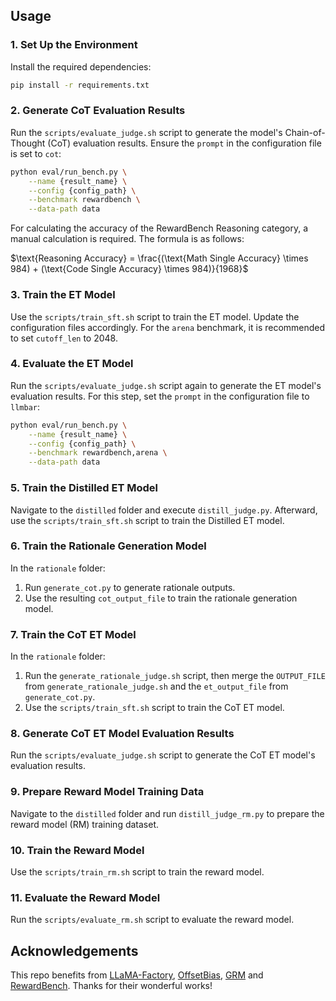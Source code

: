 ## Usage

### 1. Set Up the Environment

Install the required dependencies:

```bash
pip install -r requirements.txt
```

### 2. Generate CoT Evaluation Results

Run the `scripts/evaluate_judge.sh` script to generate the model's Chain-of-Thought (CoT) evaluation results. Ensure the `prompt` in the configuration file is set to `cot`:

```bash
python eval/run_bench.py \
    --name {result_name} \
    --config {config_path} \
    --benchmark rewardbench \
    --data-path data
```

For calculating the accuracy of the RewardBench Reasoning category, a manual calculation is required. The formula is as follows:

$\text{Reasoning Accuracy} = \frac{(\text{Math Single Accuracy} \times 984) + (\text{Code Single Accuracy} \times 984)}{1968}$

### 3. Train the ET Model

Use the `scripts/train_sft.sh` script to train the ET model. Update the configuration files accordingly. For the `arena` benchmark, it is recommended to set `cutoff_len` to 2048.

### 4. Evaluate the ET Model

Run the `scripts/evaluate_judge.sh` script again to generate the ET model's evaluation results. For this step, set the `prompt` in the configuration file to `llmbar`:

```bash
python eval/run_bench.py \
    --name {result_name} \
    --config {config_path} \
    --benchmark rewardbench,arena \
    --data-path data
```

### 5. Train the Distilled ET Model

Navigate to the `distilled` folder and execute `distill_judge.py`. Afterward, use the `scripts/train_sft.sh` script to train the Distilled ET model.

### 6. Train the Rationale Generation Model

In the `rationale` folder:

1. Run `generate_cot.py` to generate rationale outputs.
2. Use the resulting `cot_output_file` to train the rationale generation model.

### 7. Train the CoT ET Model

In the `rationale` folder:

1. Run the `generate_rationale_judge.sh` script, then merge the `OUTPUT_FILE` from `generate_rationale_judge.sh` and the `et_output_file` from `generate_cot.py`.
2. Use the `scripts/train_sft.sh` script to train the CoT ET model.

### 8. Generate CoT ET Model Evaluation Results

Run the `scripts/evaluate_judge.sh` script to generate the CoT ET model's evaluation results.

### 9. Prepare Reward Model Training Data

Navigate to the `distilled` folder and run `distill_judge_rm.py` to prepare the reward model (RM) training dataset.

### 10. Train the Reward Model

Use the `scripts/train_rm.sh` script to train the reward model.

### 11. Evaluate the Reward Model

Run the `scripts/evaluate_rm.sh` script to evaluate the reward model.

## Acknowledgements

This repo benefits from [LLaMA-Factory](https://github.com/hiyouga/LLaMA-Factory), [OffsetBias](https://github.com/ncsoft/offsetbias), [GRM](https://github.com/YangRui2015/Generalizable-Reward-Model) and [RewardBench](https://github.com/allenai/reward-bench). Thanks for their wonderful works!

